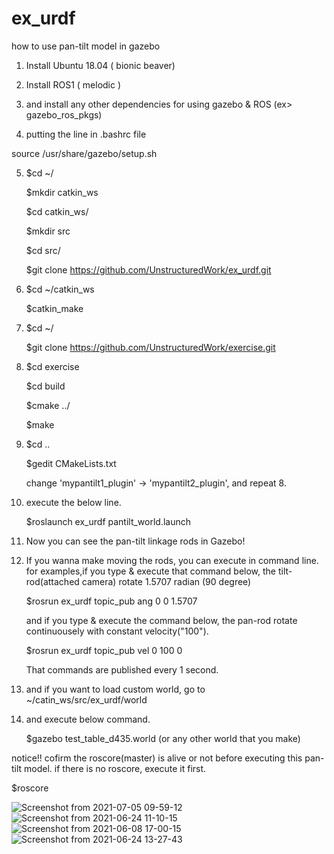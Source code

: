 # ex_urdf
how to use pan-tilt model in gazebo

1. Install Ubuntu 18.04 ( bionic beaver)

2. Install ROS1 ( melodic )

3. and install any other dependencies for using gazebo & ROS (ex> gazebo_ros_pkgs)

4. putting the line in .bashrc file

source /usr/share/gazebo/setup.sh  

5. $cd ~/
   
   $mkdir catkin_ws
   
   $cd catkin_ws/
   
   $mkdir src
   
   $cd src/
   
   $git clone https://github.com/UnstructuredWork/ex_urdf.git

6. $cd ~/catkin_ws
   
   $catkin_make

7. $cd ~/
   
   $git clone https://github.com/UnstructuredWork/exercise.git
   
8. $cd exercise
   
   $cd build
   
   $cmake ../
   
   $make

9. $cd ..
   
   $gedit CMakeLists.txt
   
   change 'mypantilt1_plugin' -> 'mypantilt2_plugin', and repeat 8.

10. execute the below line.

    $roslaunch ex_urdf pantilt_world.launch
   
11. Now you can see the pan-tilt linkage rods in Gazebo!

12. If you wanna make moving the rods, you can execute in command line.
    for examples,if you type & execute that command below, the tilt-rod(attached camera) rotate 1.5707 radian (90 degree)
    
    $rosrun ex_urdf topic_pub ang 0 0 1.5707
    
    and if you type & execute the command below, the pan-rod rotate continuousely with constant velocity("100").
   
    $rosrun ex_urdf topic_pub vel 0 100 0
   
    That commands are published every 1 second. 
    
13. and if you want to load custom world, go to ~/catin_ws/src/ex_urdf/world 

14. and execute below command. 
 
    $gazebo test_table_d435.world  (or any other world that you make)
   
   notice!! cofirm the roscore(master) is alive or not before executing this pan-tilt model. if there is no roscore, execute it first. 
   
   $roscore
   
   ![Screenshot from 2021-07-05 09-59-12](https://user-images.githubusercontent.com/18581818/124569138-a4620700-de80-11eb-8c5a-59151285cb64.png)
   ![Screenshot from 2021-06-24 11-10-15](https://user-images.githubusercontent.com/18581818/124569200-b348b980-de80-11eb-86b7-f49361f2eb61.png)
   ![Screenshot from 2021-06-08 17-00-15](https://user-images.githubusercontent.com/18581818/124569513-f99e1880-de80-11eb-96cc-2406976027eb.png)
   ![Screenshot from 2021-06-24 13-27-43](https://user-images.githubusercontent.com/18581818/124569611-11759c80-de81-11eb-8b2c-9f7615f5cfd3.png)
